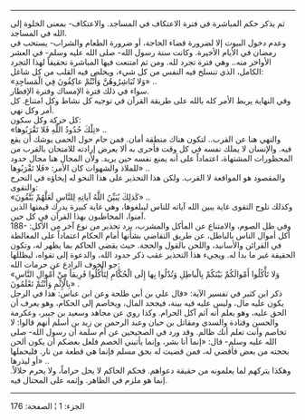 ------------------------------------------------------------------------

ثم يذكر حكم المباشرة في فترة الاعتكاف في المساجد. والاعتكاف- بمعنى
الخلوة إلى الله في المساجد.  
وعدم دخول البيوت إلا لضرورة قضاء الحاجة، أو ضرورة الطعام والشراب- يستحب
في رمضان في الأيام الأخيرة. وكانت سنة رسول الله- صلى الله عليه وسلم- في
العشر الأواخر منه.. وهي فترة تجرد لله. ومن ثم امتنعت فيها المباشرة
تحقيقاً لهذا التجرد الكامل، الذي تنسلخ فيه النفس من كل شيء، ويخلص فيه
القلب من كل شاغل:  
«وَلا تُبَاشِرُوهُنَّ وَأَنْتُمْ عاكِفُونَ فِي الْمَساجِدِ» ..  
سواء في ذلك فترة الإمساك وفترة الإفطار.  
وفي النهاية يربط الأمر كله بالله على طريقة القرآن في توجيه كل نشاط وكل
امتناع. كل أمر وكل نهي.  
كل حركة وكل سكون:  
«تِلْكَ حُدُودُ اللَّهِ فَلا تَقْرَبُوها» ..  
والنهي هنا عن القرب.. لتكون هناك منطقة أمان. فمن حام حول الحمى يوشك أن
يقع فيه. والإنسان لا يملك نفسه في كل وقت فأحرى به ألا يعرض إرادته
للامتحان بالقرب من المحظورات المشتهاة، اعتماداً على أنه يمنع نفسه حين
يريد. ولأن المجال هنا مجال حدود للملاذ والشهوات كان الأمر: «فَلا تَقْرَبُوها»
..  
والمقصود هو المواقعة لا القرب. ولكن هذا التحذير على هذا النحو له إيحاؤه
في التحرج والتقوى:  
«كَذلِكَ يُبَيِّنُ اللَّهُ آياتِهِ لِلنَّاسِ لَعَلَّهُمْ يَتَّقُونَ» ..  
وكذلك تلوح التقوى غاية يبين الله آياته للناس ليبلغوها، وهي غاية كبيرة
يدرك قيمتها الذين آمنوا، المخاطبون بهذا القرآن في كل حين.  
188- وفي ظل الصوم، والامتناع عن المأكل والمشرب، يرد تحذير من نوع آخر من
الأكل: أكل أموال الناس بالباطل، عن طريق التقاضي بشأنها أمام الحكام
اعتماداً على المغالطة في القرائن والأسانيد، واللحن بالقول والحجة. حيث
يقضي الحاكم بما يظهر له، وتكون الحقيقة غير ما بدا له. ويجيء هذا التحذير
عقب ذكر حدود الله، والدعوة إلى تقواه، ليظللها جو الخوف الرادع عن حرمات
الله:  
«وَلا تَأْكُلُوا أَمْوالَكُمْ بَيْنَكُمْ بِالْباطِلِ وَتُدْلُوا بِها إِلَى الْحُكَّامِ لِتَأْكُلُوا فَرِيقاً مِنْ
أَمْوالِ النَّاسِ بِالْإِثْمِ وَأَنْتُمْ تَعْلَمُونَ» .  
ذكر ابن كثير في تفسير الآية: «قال علي بن أبي طلحة وعن ابن عباس: هذا في
الرجل يكون عليه مال، وليس عليه فيه بينة، فيجحد المال، ويخاصم إلى الحكام،
وهو يعرف أن الحق عليه، وهو يعلم أنه آثم آكل الحرام. وكذا روي عن مجاهد
وسعيد بن جبير، وعكرمة والحسن وقتادة والسدي ومقاتل بن حيان وعبد الرحمن بن
زيد بن أسلم أنهم قالوا: لا تخاصم وأنت تعلم أنك ظالم. وقد ورد في الصحيحين
عن أم سلمة أن رسول الله- صلى الله عليه وسلم- قال: «إنما أنا بشر، وإنما
يأتيني الخصم فلعل بعضكم أن يكون ألحن بحجته من بعض فأقضي له، فمن قضيت له
بحق مسلم فإنما هي قطعة من نار. فليحملها أو ليذرها» ..  
وهكذا يتركهم لما يعلمونه من حقيقة دعواهم. فحكم الحاكم لا يحل حراماً، ولا
يحرم حلالاً. إنما هو ملزم في الظاهر. وإثمه على المحتال فيه.

------------------------------------------------------------------------

الجزء: 1 ¦ الصفحة: 176
